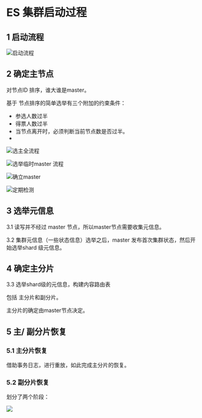 # ES 集群启动过程

## 1 启动流程

![&#x542F;&#x52A8;&#x6D41;&#x7A0B;](../../.gitbook/assets/image%20%2828%29.png)

## 2 确定主节点

对节点ID 排序，谁大谁是master。

基于 节点排序的简单选举有三个附加的约束条件：

* 参选人数过半
* 得票人数过半
* 当节点离开时，必须判断当前节点数是否过半。 
* 
![&#x9009;&#x4E3B;&#x5168;&#x6D41;&#x7A0B;](../../.gitbook/assets/image%20%2817%29.png)

![&#x9009;&#x4E3E;&#x4E34;&#x65F6;master &#x6D41;&#x7A0B;](../../.gitbook/assets/image%20%2833%29.png)

![&#x786E;&#x7ACB;master](../../.gitbook/assets/image%20%2821%29.png)

![&#x5B9A;&#x671F;&#x68C0;&#x6D4B;](../../.gitbook/assets/image%20%2825%29.png)

## 3 选举元信息

3.1 读写并不经过 master 节点，所以master节点需要收集元信息。

3.2 集群元信息（一些状态信息）选举之后，master 发布首次集群状态，然后开始选举shard 级元信息。

## 4 确定主分片

3.3 选举shard级的元信息，构建内容路由表

包括  主分片和副分片。  


主分片的确定由master节点决定。



## 5 主/ 副分片恢复

### 5.1 主分片恢复

借助事务日志，进行重放，如此完成主分片的恢复。

### 5.2 副分片恢复

划分了两个阶段：

![](../../.gitbook/assets/image%20%2818%29.png)

